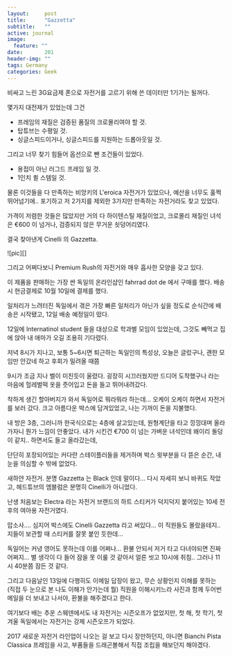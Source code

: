 ```yaml
---
layout:     post
title:      "Gazzetta"
subtitle:   ""
active: journal
image:
  feature: ""
date:       201 
header-img: ""
tags: Germany
categories: Geek 
---
```


비싸고 느린 3G요금제 폰으로 자전거를 고르기 위해 쓴 데이터만 1기가는 될꺼다.


몇가지 대전제가 있었는데 그건

* 프레임의 재질은 검증된 품질의 크로몰리여야 할 것.
* 탑튜브는 수평일 것.
* 싱글스피드이거나, 싱글스피드를 지원하는 드롭아웃일 것.


그리고 너무 찾기 힘들어 옵션으로 뺀 조건들이 있었다.

- 용접이 아닌 러그드 프레임 일 것.
- 1인치 퀼 스템일 것.


물론 이것들을 다 만족하는 비앙키의 L'eroica 자전거가 있었으나, 예산을 너무도 훌쩍 뛰어넘기에.. 포기하고 저 2가지를 제외한 3가지만 만족하는 자전거라도 찾고 있었다.


가격이 저렴한 것들은 많았지만 거의 다 하이텐스틸 재질이었고, 크로몰리 재질인 녀석은 €600 이 넘거나, 검증되지 않은 무거운 쇳덩어리였다.


결국 찾아낸게 Cinelli 의 Gazzetta.

![pic][]


그리고 어쩌다보니 Premium Rush의 자전거와 매우 흡사한 모양을 갖고 있다.


이 제품을 판매하는 가장 싼 독일의 온라인샵인 fahrrad dot de 에서 구매를 했다. 배송 시 현금결제로 10월 10일에 결제를 했다.

일처리가 느려터진 독일에서 겪은 가장 빠른 일처리가 아닌가 싶을 정도로 순식간에 배송은 시작됐고, 12일 배송 예정일이 떴다.

12일에 Internatinol student 들을 대상으로 학과별 모임이 있었는데, 그것도 빼먹고 집에 앉아 내 애마가 오길 조용히 기다렸다.


저녁 8시가 지나고, 보통 5~6시면 퇴근하는 독일인의 특성상, 오늘은 글렀구나, 괜한 모임만 안갔네 하고 후회가 밀려올 때쯤

9시가 조금 지나 벨이 미친듯이 울렸다. 굉장히 시끄러웠지만 드디어 도착했구나 라는 마음에 헐레벌떡 옷을 줏어입고 돈을 들고 뛰어내려갔다.

착하게 생긴 할아버지가 와서 독일어로 뭐라뭐라 하는데... 오케이 오케이 하면서 자전거를 보러 갔다. 크고 아름다운 박스에 담겨있었고, 나는 기꺼이 돈을 지불했다.


내 방은 3층, 그러니까 한국식으로는 4층에 살고있는데, 원형계단을 타고 낑낑대며 올라가자니 뭔가 느낌이 안좋았다. 내가 시킨건 €700 이 넘는 가벼운 녀석인데 왜이리 돌덩이 같지.. 하면서도 들고 올라갔는데,

단단히 포장되어있는 커다란 스테이플러들을 제거하며 박스 윗부분을 다 뜯은 순간, 내 눈을 의심할 수 밖에 없었다.

새하얀 자전거. 분명 Gazzetta 는 Black 인데 말이다... 다시 자세히 보니 바퀴도 작았고, 헤드튜브의 엠블럼은 분명히 Cinelli가 아니었다. 


난생 처음보는 Electra 라는 자전거 브랜드의 하트 스티커가 덕지덕지 붙어있는 10세 전후의 여아용 자전거였다.

맙소사.... 심지어 박스에도 Cinelli Gazzetta 라고 써있다... 이 직원들도 몰랐을테지.. 지들이 보관할 때 스티커를 잘못 붙인 듯한데...


독일어는 커녕 영어도 못하는데 이를 어쩌나... 환불 안되서 저거 타고 다녀야되면 진짜 어쩌지... 별 생각이 다 들어 잠을 못 이룰 것 같아서 얼른 씻고 10시에 취침.. 그러나 11시 40분쯤 잠든 것 같다.


그리고 다음날인 13일에 다행히도 이메일 답장이 왔고, 무슨 상황인지 이해를 못하는 (직접 두 눈으로 본 나도 이해가 안가는데 뭘) 직원을 이해시키느라 사진과 함께 두어번 메일을 더 보내고 나서야, 환불을 해주겠다고 한다.


여기보다 배는 추운 스웨덴에서도 내 자전거는 시즌오프가 없었지만, 첫 해, 첫 학기, 첫 겨울 독일에서는 자전거는 강제 시즌오프가 되었다.


2017 새로운 자전거 라인업이 나오는 걸 보고 다시 장만하던지, 아니면 Bianchi Pista Classica 프레임을 사고, 부품들을 드래곤볼해서 직접 조립을 해보던지 해야겠다.